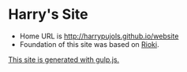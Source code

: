 
Harry's Site
============

- Home URL is  http://harrypujols.github.io/website
- Foundation of this site was based on [Rioki][1].

[This site is generated with gulp.js.][2]

[1]: http://www.rioki.org/2014/12/02/overhaul-of-page-generation.html
[2]: http://www.gulpjs.com
